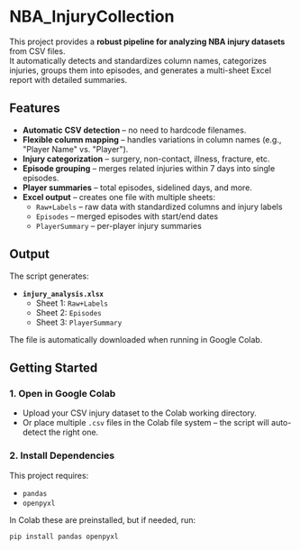 # NBA_InjuryCollection
This project provides a **robust pipeline for analyzing NBA injury datasets** from CSV files.  
It automatically detects and standardizes column names, categorizes injuries, groups them into episodes, and generates a multi-sheet Excel report with detailed summaries.

## Features
- **Automatic CSV detection** – no need to hardcode filenames.
- **Flexible column mapping** – handles variations in column names (e.g., "Player Name" vs. "Player").
- **Injury categorization** – surgery, non-contact, illness, fracture, etc.
- **Episode grouping** – merges related injuries within 7 days into single episodes.
- **Player summaries** – total episodes, sidelined days, and more.
- **Excel output** – creates one file with multiple sheets:
  - `Raw+Labels` – raw data with standardized columns and injury labels
  - `Episodes` – merged episodes with start/end dates
  - `PlayerSummary` – per-player injury summaries

## Output
The script generates:

- **`injury_analysis.xlsx`**
  - Sheet 1: `Raw+Labels`  
  - Sheet 2: `Episodes`  
  - Sheet 3: `PlayerSummary`

The file is automatically downloaded when running in Google Colab.

## Getting Started

### 1. Open in Google Colab
- Upload your CSV injury dataset to the Colab working directory.  
- Or place multiple `.csv` files in the Colab file system – the script will auto-detect the right one.

### 2. Install Dependencies
This project requires:
- `pandas`
- `openpyxl`

In Colab these are preinstalled, but if needed, run:

```bash
pip install pandas openpyxl
